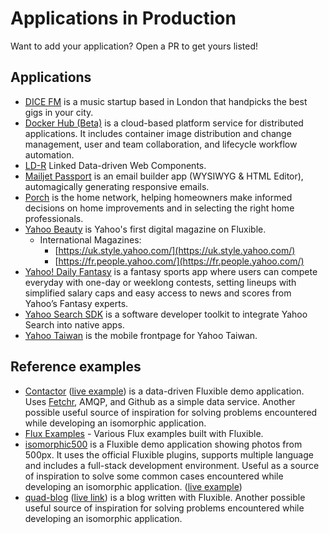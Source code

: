 # Applications in Production

Want to add your application? Open a PR to get yours listed!

## Applications

- [DICE FM](https://dice.fm) is a music startup based in London that handpicks the best gigs in your city.
- [Docker Hub (Beta)](https://hub-beta.docker.com/) is a cloud-based platform service for distributed applications. It includes container image distribution and change management, user and team collaboration, and lifecycle workflow automation.
- [LD-R](http://ld-r.org) Linked Data-driven Web Components.
- [Mailjet Passport](https://www.mailjet.com/passport) is an email builder app (WYSIWYG & HTML Editor), automagically generating responsive emails.
- [Porch](https://porch.com/) is the home network, helping homeowners make informed decisions on home improvements and in selecting the right home professionals.
- [Yahoo Beauty](https://www.yahoo.com/beauty) is Yahoo's first digital magazine on Fluxible.
  - International Magazines:
    - [https://uk.style.yahoo.com/](https://uk.style.yahoo.com/)
    - [https://fr.people.yahoo.com/](https://fr.people.yahoo.com/)
- [Yahoo! Daily Fantasy](https://sports.yahoo.com/dailyfantasy) is a fantasy sports app where users can compete everyday with one-day or weeklong contests, setting lineups with simplified salary caps and easy access to news and scores from Yahoo’s Fantasy experts. 
- [Yahoo Search SDK](https://developer.yahoo.com/search-sdk/apps/) is a software developer toolkit to integrate Yahoo Search into native apps. 
- [Yahoo Taiwan](https://tw.mobi.yahoo.com/) is the mobile frontpage for Yahoo Taiwan.

 
## Reference examples

- [Contactor](https://github.com/localnerve/flux-react-example) ([live example](http://flux-react-example.herokuapp.com)) is a data-driven Fluxible demo application. Uses [Fetchr](https://github.com/yahoo/fetchr), AMQP, and Github as a simple data service. Another possible useful source of inspiration for solving problems encountered while developing an isomorphic application.
- [Flux Examples](https://github.com/yahoo/flux-examples) - Various Flux examples built with Fluxible.
- [isomorphic500](https://github.com/gpbl/isomorphic500) is a Fluxible demo application showing photos from 500px. It uses the official Fluxible plugins, supports multiple language and includes a full-stack development environment. Useful as a source of inspiration to solve some common cases encountered while developing an isomorphic application. ([live example](https://isomorphic500.herokuapp.com/))  
- [quad-blog](https://github.com/cesarandreu/quad-blog/) ([live link](https://blog.cesarandreu.com/)) is a blog written with Fluxible. Another possible useful source of inspiration for solving problems encountered while developing an isomorphic application.

